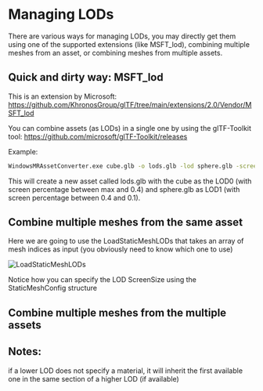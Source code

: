 # Managing LODs

There are various ways for managing LODs, you may directly get them using one of the supported extensions (like MSFT_lod), combining multiple meshes from an asset, or combining meshes from multiple assets.

## Quick and dirty way: MSFT_lod

This is an extension by Microsoft: https://github.com/KhronosGroup/glTF/tree/main/extensions/2.0/Vendor/MSFT_lod

You can combine assets (as LODs) in a single one by using the glTF-Toolkit tool: https://github.com/microsoft/glTF-Toolkit/releases

Example:

```sh
WindowsMRAssetConverter.exe cube.glb -o lods.glb -lod sphere.glb -screen-coverage 0.4 0.1
```

This will create a new asset called lods.glb with the cube as the LOD0 (with screen percentage between max and 0.4) and sphere.glb as LOD1 (with screen percentage between 0.4 and 0.1).

## Combine multiple meshes from the same asset

Here we are going to use the LoadStaticMeshLODs that takes an array of mesh indices as input (you obviously need to know which one to use)

![LoadStaticMeshLODs](LoadStaticMeshLODs.png?raw=true "LoadStaticMeshLODs")

Notice how you can specify the LOD ScreenSize using the StaticMeshConfig structure

## Combine multiple meshes from the multiple assets

## Notes:

if a lower LOD does not specify a material, it will inherit the first available one in the same section of a higher LOD (if available)

